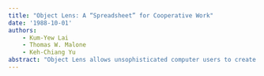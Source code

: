 ```yaml
---
title: "Object Lens: A “Spreadsheet” for Cooperative Work"
date: '1988-10-01'
authors: 
    - Kum-Yew Lai
    - Thomas W. Malone
    - Keh-Chiang Yu
abstract: "Object Lens allows unsophisticated computer users to create their own cooperative work applications using a set of simple, but powerful, building blocks. By defining and modifying templates for various semistructured objects, users can represent information about people, tasks, products, messages, and many other kinds of information in a form that can be processed intelligently by both people and their computers. By collecting these objects in customizable folders, users can create their own displays which summarize selected information from the objects in table or tree formats. Finally, by creating semiautonomous agents, users can specify rules for automatically processing this information in different ways at different times. The combination of these primitives provides a single consistent interface that integrates facilities for object-oriented databases, hypertext, electronic messaging, and rule-based intelligent agents. To illustrate the power of this combined approach, we describe several simple examples of applications (such as task tracking, intelligent message routing, and database retrieval) that we have developed in this framework."
---
```


